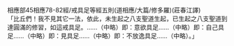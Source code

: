 相應部45相應78-82經/戒具足等經五則(道相應/大篇/修多羅)(莊春江譯)  
「比丘們！我不見其它一法，依此，未生起之八支聖道生起，已生起之八支聖道到達圓滿的修習，如這戒具足。……（中略）即：意欲具足……（中略）即：自己具足……（中略）即：見具足……（中略）即：不放逸具足……（中略）。」  
  
  
